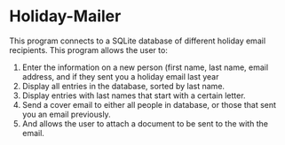 # Holiday-Mailer

This program connects to a SQLite database of different holiday email recipients.
This program allows the user to:

1. Enter the information on a new person (first name, last name, email address, and if they sent you a holiday email last year
2. Display all entries in the database, sorted by last name.
3. Display entries with last names that start with a certain letter.
4. Send a cover email to either all people in database, or those that sent you an email previously.
5. And allows the user to attach a document to be sent to the with the email.
